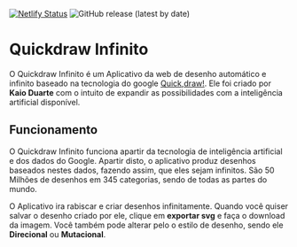 [![Netlify Status](https://api.netlify.com/api/v1/badges/ce2fc357-0b57-49db-91f8-86207a6bc17c/deploy-status)](https://app.netlify.com/sites/quickdraw-infinito/deploys)
<img alt="GitHub release (latest by date)" src="https://img.shields.io/github/v/release/kaiodcosta/quickdraw-infinito?style=social">

# Quickdraw Infinito

O Quickdraw Infinito é um Aplicativo da web de desenho automático e infinito baseado na tecnologia do google [Quick,draw!](https://quickdraw.withgoogle.com/data). Ele foi criado por **Kaio Duarte** com o intuito de expandir as possibilidades com a inteligência artificial disponível.


## Funcionamento

O Quickdraw Infinito funciona apartir da tecnologia de inteligência artificial e dos dados do Google. Apartir disto, o aplicativo produz desenhos baseados nestes dados, fazendo assim, que eles sejam infinitos.
São 50 Milhões de desenhos em 345 categorias, sendo de todas as partes do mundo.


O Aplicativo ira rabiscar e criar desenhos infinitamente.
Quando você quiser salvar o desenho criado por ele, clique em **exportar svg** e faça o download da imagem.
Você também pode alterar pelo o estilo de desenho, sendo ele **Direcional** ou **Mutacional**.


